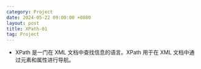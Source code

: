 ```yaml
---
category: Project
date: 2024-05-22 09:00:00 +0800
layout: post
title: XPath-01
tag: Project
---
```


+ XPath 是一门在 XML 文档中查找信息的语言。XPath 用于在 XML 文档中通过元素和属性进行导航。